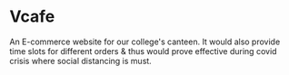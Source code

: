 # Vcafe
An E-commerce website for our college's canteen.
It would also provide time slots for different orders & thus would prove effective during covid crisis where social distancing is must.
